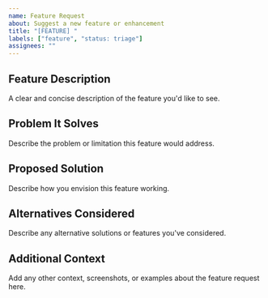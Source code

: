 ```yaml
---
name: Feature Request
about: Suggest a new feature or enhancement
title: "[FEATURE] "
labels: ["feature", "status: triage"]
assignees: ""
---
```


## Feature Description

A clear and concise description of the feature you'd like to see.

## Problem It Solves

Describe the problem or limitation this feature would address.

## Proposed Solution

Describe how you envision this feature working.

## Alternatives Considered

Describe any alternative solutions or features you've considered.

## Additional Context

Add any other context, screenshots, or examples about the feature request here.
